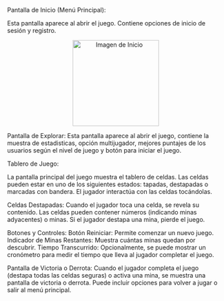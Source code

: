 

Pantalla de Inicio (Menú Principal):

Esta pantalla aparece al abrir el juego.
Contiene opciones de inicio de sesión y registro.
<p align="center">
  <img src="https://github.com/JTatianaAriza/Images/assets/147046298/b2b4f52e-c29e-4c89-8d29-ad287c6ce311" alt="Imagen de Inicio" style="width:200px;">
</p>





Pantalla de Explorar:
Esta pantalla aparece al abrir el juego, contiene la muestra de estadisticas, opción multijugador, mejores puntajes de los usuarios según el nivel de juego y botón para iniciar el juego.




Tablero de Juego:


La pantalla principal del juego muestra el tablero de celdas.
Las celdas pueden estar en uno de los siguientes estados: tapadas, destapadas o marcadas con bandera.
El jugador interactúa con las celdas tocándolas.

Celdas Destapadas:
Cuando el jugador toca una celda, se revela su contenido.
Las celdas pueden contener números (indicando minas adyacentes) o minas.
Si el jugador destapa una mina, pierde el juego.

Botones y Controles:
Botón Reiniciar: Permite comenzar un nuevo juego.
Indicador de Minas Restantes: Muestra cuántas minas quedan por descubrir.
Tiempo Transcurrido: Opcionalmente, se puede mostrar un cronómetro para medir el tiempo que lleva al jugador completar el juego.

Pantalla de Victoria o Derrota:
Cuando el jugador completa el juego (destapa todas las celdas seguras) o activa una mina, se muestra una pantalla de victoria o derrota.
Puede incluir opciones para volver a jugar o salir al menú principal.


